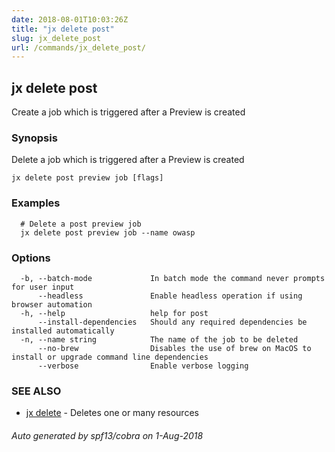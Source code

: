```yaml
---
date: 2018-08-01T10:03:26Z
title: "jx delete post"
slug: jx_delete_post
url: /commands/jx_delete_post/
---
```

## jx delete post

Create a job which is triggered after a Preview is created

### Synopsis

Delete a job which is triggered after a Preview is created

```
jx delete post preview job [flags]
```

### Examples

```
  # Delete a post preview job
  jx delete post preview job --name owasp
```

### Options

```
  -b, --batch-mode             In batch mode the command never prompts for user input
      --headless               Enable headless operation if using browser automation
  -h, --help                   help for post
      --install-dependencies   Should any required dependencies be installed automatically
  -n, --name string            The name of the job to be deleted
      --no-brew                Disables the use of brew on MacOS to install or upgrade command line dependencies
      --verbose                Enable verbose logging
```

### SEE ALSO

* [jx delete](/commands/jx_delete/)	 - Deletes one or many resources

###### Auto generated by spf13/cobra on 1-Aug-2018
